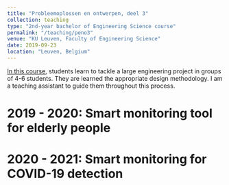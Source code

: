 ```yaml
---
title: "Probleemoplossen en ontwerpen, deel 3"
collection: teaching
type: "2nd-year bachelor of Engineering Science course"
permalink: "/teaching/peno3"
venue: "KU Leuven, Faculty of Engineering Science"
date: 2019-09-23
location: "Leuven, Belgium"
---
```


[In this course](https://onderwijsaanbod.kuleuven.be/syllabi/n/H01D4BN.htm#activetab=doelstellingen_idm8591424), students learn to tackle a large engineering project in groups of 4-6 students. They are
learned the appropriate design methodology. I am a teaching assistant to guide them throughout this process.

2019 - 2020: Smart monitoring tool for elderly people
======

2020 - 2021: Smart monitoring for COVID-19 detection
======
